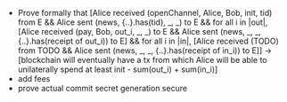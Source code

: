 * Prove formally that [Alice received (openChannel, Alice, Bob, init, tid) from E && Alice
  sent (news, {..}.has(tid), \_, \_) to E && for all i in |out|, [Alice received (pay,
  Bob, out\_i, \_, \_) to E && Alice sent (news, \_, \_, {..}.has(receipt of out\_i)) to
  E] && for all i in |in|, [Alice received (TODO) from TODO && Alice sent (news, \_, \_,
  {..}.has(receipt of in\_i)) to E]] -> [blockchain will eventually have a tx from which
  Alice will be able to unilaterally spend at least init - sum(out\_i) + sum(in\_i)]
* add fees
* prove actual commit secret generation secure
